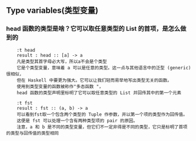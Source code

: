 
## Type variables(类型变量)

### head 函数的类型是啥？它可以取任意类型的 List 的首项，是怎么做到的
        :t head  
        result : head :: [a] -> a
        凡是类型其首字母必大写，所以a不会是个类型
        它是个类型变量，意味着 a 可以是任意的类型。这一点与其他语言中的泛型 (generic) 很相似，
        但在 Haskell 中要更为强大。它可以让我们轻而易举地写出类型无关的函数。
        使用到类型变量的函数被称作"多态函数 "，
        head 函数的类型声明里标明了它可以取任意类型的 List 并回传其中的第一个元素
        
        :t fst  
        result : fst :: (a, b) -> a
        可以看到fst取一个包含两个类型的 Tuple 作参数，并以第一个项的类型作为回传值。
        这便是 fst 可以处理一个含有两种类型项的 pair 的原因。
        注意，a 和 b 是不同的类型变量，但它们不一定非得是不同的类型，它只是标明了首项的类型与回传值的类型相同
